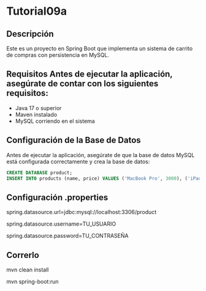 # Tutorial09a
## Descripción
Este es un proyecto en Spring Boot que implementa un sistema de carrito de compras con persistencia en MySQL.
## Requisitos   Antes de ejecutar la aplicación, asegúrate de contar con los siguientes requisitos:
- Java 17 o superior
- Maven instalado
- MySQL corriendo en el sistema
## Configuración de la Base de Datos
Antes de ejecutar la aplicación, asegúrate de que la base de datos MySQL está configurada correctamente y crea la base de datos:

```sql
CREATE DATABASE product;
INSERT INTO products (name, price) VALUES ('MacBook Pro', 3000), ('iPad', 1000), ('iPhone', 1200), ('Apple Watch', 500);
```

 ## Configuración .properties
 spring.datasource.url=jdbc:mysql://localhost:3306/product
 
 spring.datasource.username=TU_USUARIO

 spring.datasource.password=TU_CONTRASEÑA
 
 ## Correrlo
 mvn clean install
 
 mvn spring-boot:run 
